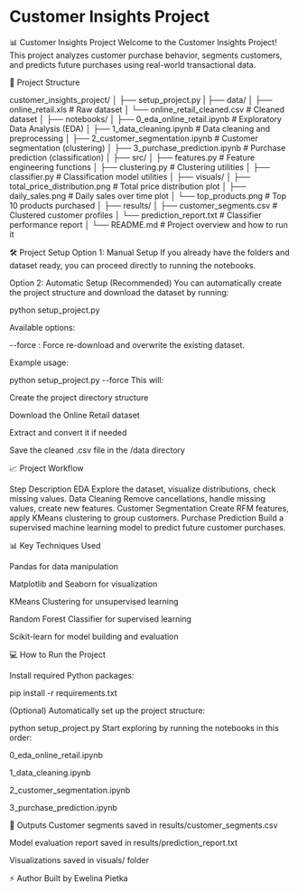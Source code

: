 # Customer Insights Project
📊 Customer Insights Project
Welcome to the Customer Insights Project!
This project analyzes customer purchase behavior, segments customers, and predicts future purchases using real-world transactional data.

📁 Project Structure

customer_insights_project/
│
├── setup_project.py
|
├── data/
│   ├── online_retail.xls               # Raw dataset
│   └── online_retail_cleaned.csv        # Cleaned dataset
│
├── notebooks/
│   ├── 0_eda_online_retail.ipynb        # Exploratory Data Analysis (EDA)
│   ├── 1_data_cleaning.ipynb            # Data cleaning and preprocessing
│   ├── 2_customer_segmentation.ipynb    # Customer segmentation (clustering)
│   ├── 3_purchase_prediction.ipynb      # Purchase prediction (classification)
│
├── src/
│   ├── features.py                      # Feature engineering functions
│   ├── clustering.py                    # Clustering utilities
│   ├── classifier.py                    # Classification model utilities
│
├── visuals/
│   ├── total_price_distribution.png     # Total price distribution plot
│   ├── daily_sales.png                  # Daily sales over time plot
│   └── top_products.png                 # Top 10 products purchased
│
├── results/
│   ├── customer_segments.csv            # Clustered customer profiles
│   └── prediction_report.txt            # Classifier performance report
│
└── README.md                             # Project overview and how to run it


🛠️ Project Setup
Option 1: Manual Setup
If you already have the folders and dataset ready, you can proceed directly to running the notebooks.

Option 2: Automatic Setup (Recommended)
You can automatically create the project structure and download the dataset by running:

python setup_project.py

Available options:

--force : Force re-download and overwrite the existing dataset.

Example usage:


python setup_project.py --force
This will:

Create the project directory structure

Download the Online Retail dataset

Extract and convert it if needed

Save the cleaned .csv file in the /data directory

📈 Project Workflow

Step	Description
EDA	Explore the dataset, visualize distributions, check missing values.
Data Cleaning	Remove cancellations, handle missing values, create new features.
Customer Segmentation	Create RFM features, apply KMeans clustering to group customers.
Purchase Prediction	Build a supervised machine learning model to predict future customer purchases.

📊 Key Techniques Used

Pandas for data manipulation

Matplotlib and Seaborn for visualization

KMeans Clustering for unsupervised learning

Random Forest Classifier for supervised learning

Scikit-learn for model building and evaluation


💻 How to Run the Project

Install required Python packages:

pip install -r requirements.txt

(Optional) Automatically set up the project structure:

python setup_project.py
Start exploring by running the notebooks in this order:

0_eda_online_retail.ipynb

1_data_cleaning.ipynb

2_customer_segmentation.ipynb

3_purchase_prediction.ipynb




📂 Outputs
Customer segments saved in results/customer_segments.csv

Model evaluation report saved in results/prediction_report.txt

Visualizations saved in visuals/ folder

⚡ Author
Built by Ewelina Pietka


